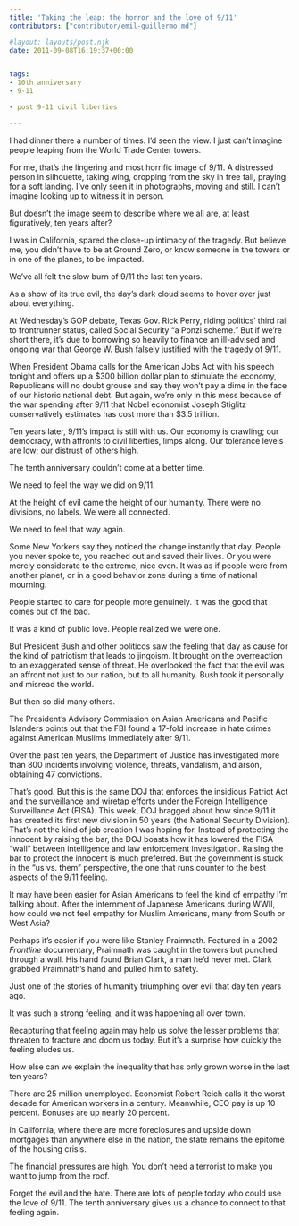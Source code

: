 ```yaml
---
title: 'Taking the leap: the horror and the love of 9/11'
contributors: ["contributor/emil-guillermo.md"]

#layout: layouts/post.njk
date: 2011-09-08T16:19:37+00:00


tags:
- 10th anniversary
- 9-11

- post 9-11 civil liberties

---
```


I had dinner there a number of times. I’d seen the view. I just can’t imagine people leaping from the World Trade Center towers.

For me, that’s the lingering and most horrific image of 9/11.  A distressed person in silhouette, taking wing, dropping from the sky in free fall, praying for a soft landing. I’ve only seen it in photographs, moving and still. I can’t imagine looking up to witness it in person.

But doesn’t the image seem to describe where we all are, at least figuratively, ten years after?

I was in California, spared the close-up intimacy of the tragedy. But believe me, you didn’t have to be at Ground Zero, or know someone in the towers or in one of the planes, to be impacted.

We’ve all felt the slow burn of 9/11 the last ten years.

As a show of its true evil, the day’s dark cloud seems to hover over just about everything.

At Wednesday’s GOP debate, Texas Gov. Rick Perry, riding politics’ third rail to frontrunner status, called Social Security “a Ponzi scheme.”  But if we’re short there, it’s due to borrowing so heavily to finance an ill-advised and ongoing war that George W. Bush falsely justified with the tragedy of 9/11.

When President Obama calls for the American Jobs Act with his speech tonight and offers up a $300 billion dollar plan to stimulate the economy, Republicans will no doubt grouse and say they won’t pay a dime in the face of our historic national debt.  But again, we’re only in this mess because of the war spending after 9/11 that Nobel economist Joseph Stiglitz conservatively estimates has cost more than $3.5 trillion.

Ten years later, 9/11’s impact is still with us.  Our economy is crawling; our democracy, with affronts to civil liberties, limps along. Our tolerance levels are low; our distrust of others high.

The tenth anniversary couldn’t come at a better time.

We need to feel the way we did on 9/11.

At the height of evil came the height of our humanity. There were no divisions, no labels. We were all connected.  

We need to feel that way again.

Some New Yorkers say they noticed the change instantly that day. People you never spoke to, you reached out and saved their lives. Or you were merely considerate to the extreme, nice even. It was as if people were from another planet, or in a good behavior zone during a time of national mourning.

People started to care for people more genuinely. It was the good that comes out of the bad.

It was a kind of public love. People realized we were one.

But President Bush and other politicos saw the feeling that day as cause for the kind of patriotism that leads to jingoism. It brought on the overreaction to an exaggerated sense of threat. He overlooked the fact that the evil was an affront not just to our nation, but to all humanity. Bush took it personally and misread the world.

But then so did many others. 

The President’s Advisory Commission on Asian Americans and Pacific Islanders points out that the FBI found a 17-fold increase in hate crimes against American Muslims immediately after 9/11.  

Over the past ten years, the Department of Justice has investigated more than 800 incidents involving violence, threats, vandalism, and arson, obtaining 47 convictions.

That’s good. But this is the same DOJ that enforces the insidious Patriot Act and the surveillance and wiretap efforts under the Foreign Intelligence Surveillance Act (FISA). This week, DOJ bragged about how since 9/11 it has created its first new division in 50 years (the National Security Division). That’s not the kind of job creation I was hoping for. Instead of protecting the innocent by raising the bar, the DOJ boasts how it has lowered the FISA “wall” between intelligence and law enforcement investigation. Raising the bar to protect the innocent is much preferred. But the government is stuck in the “us vs. them” perspective, the one that runs counter to the best aspects of the 9/11 feeling.

It may have been easier for Asian Americans to feel the kind of empathy I’m talking about. After the internment of Japanese Americans during WWII, how could we not feel empathy for Muslim Americans, many from South or West Asia?

Perhaps it’s easier if you were like Stanley Praimnath. Featured in a 2002 _Frontline_ documentary, Praimnath was caught in the towers but punched through a wall. His hand found Brian Clark, a man he’d never met. Clark grabbed Praimnath’s hand and pulled him to safety.

Just one of the stories of humanity triumphing over evil that day ten years ago.

It was such a strong feeling, and it was happening all over town.

Recapturing that feeling again may help us solve the lesser problems that threaten to fracture and doom us today. But it’s a surprise how quickly the feeling eludes us.

How else can we explain the inequality that has only grown worse in the last ten years?  

There are 25 million unemployed. Economist Robert Reich calls it the worst decade for American workers in a century. Meanwhile, CEO pay is up 10 percent. Bonuses are up nearly 20 percent.

In California, where there are more foreclosures and upside down mortgages than anywhere else in the nation, the state remains the epitome of the housing crisis.

The financial pressures are high. You don’t need a terrorist to make you want to jump from the roof.

Forget the evil and the hate. There are lots of people today who could use the love of 9/11. The tenth anniversary gives us a chance to connect to that feeling again.
